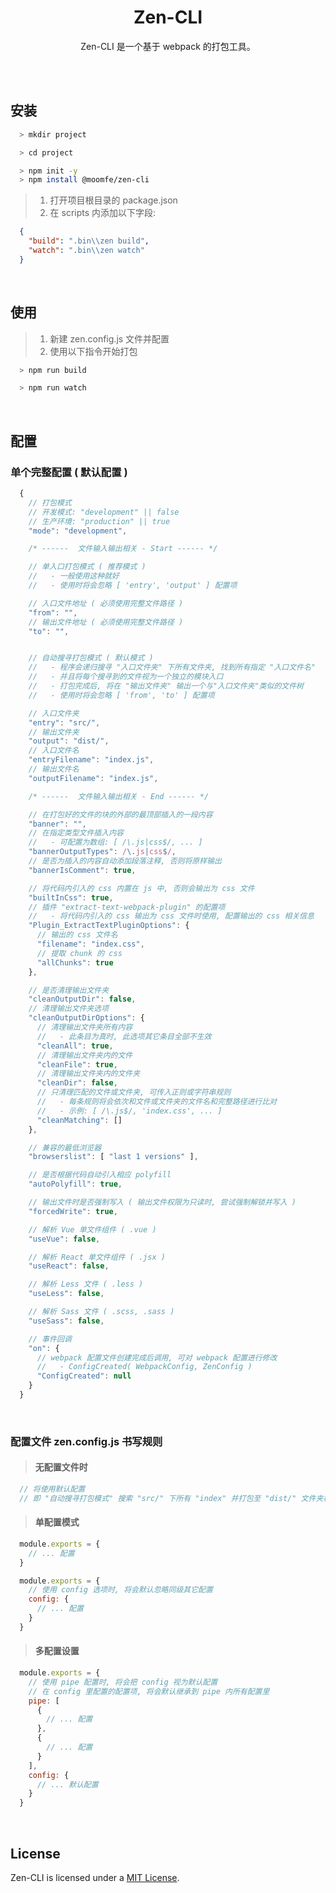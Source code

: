<div align="center">
  <h1>Zen-CLI</h1>
  <p>
    Zen-CLI 是一个基于 webpack 的打包工具。
  </p>
</div>

<br>
<br>

## 安装

```bash
  > mkdir project
```

```bash
  > cd project
```

```bash
  > npm init -y
  > npm install @moomfe/zen-cli
```

> 1. 打开项目根目录的 package.json
> 2. 在 scripts 内添加以下字段:

```json
  {
    "build": ".bin\\zen build",
    "watch": ".bin\\zen watch"
  }
```

<br>

## 使用

> 1. 新建 zen.config.js 文件并配置
> 2. 使用以下指令开始打包

```bash
  > npm run build
```

```bash
  > npm run watch
```

<br>

## 配置

### 单个完整配置 ( 默认配置 )
```js
  {
    // 打包模式
    // 开发模式: "development" || false
    // 生产环境: "production" || true
    "mode": "development",

    /* ------  文件输入输出相关 - Start ------ */

    // 单入口打包模式 ( 推荐模式 )
    //   - 一般使用这种就好
    //   - 使用时将会忽略 [ 'entry', 'output' ] 配置项

    // 入口文件地址 ( 必须使用完整文件路径 )
    "from": "",
    // 输出文件地址 ( 必须使用完整文件路径 )
    "to": "",


    // 自动搜寻打包模式 ( 默认模式 )
    //   - 程序会递归搜寻 "入口文件夹" 下所有文件夹, 找到所有指定 "入口文件名"
    //   - 并且将每个搜寻到的文件视为一个独立的模块入口
    //   - 打包完成后, 将在 "输出文件夹" 输出一个与"入口文件夹"类似的文件树
    //   - 使用时将会忽略 [ 'from', 'to' ] 配置项

    // 入口文件夹
    "entry": "src/",
    // 输出文件夹
    "output": "dist/",
    // 入口文件名
    "entryFilename": "index.js",
    // 输出文件名
    "outputFilename": "index.js",

    /* ------  文件输入输出相关 - End ------ */

    // 在打包好的文件的块的外部的最顶部插入的一段内容
    "banner": "",
    // 在指定类型文件插入内容
    //   - 可配置为数组: [ /\.js|css$/, ... ]
    "bannerOutputTypes": /\.js|css$/,
    // 是否为插入的内容自动添加段落注释, 否则将原样输出
    "bannerIsComment": true,

    // 将代码内引入的 css 内置在 js 中, 否则会输出为 css 文件
    "builtInCss": true,
    // 插件 "extract-text-webpack-plugin" 的配置项
    //   - 将代码内引入的 css 输出为 css 文件时使用, 配置输出的 css 相关信息
    "Plugin_ExtractTextPluginOptions": {
      // 输出的 css 文件名
      "filename": "index.css",
      // 提取 chunk 的 css
      "allChunks": true
    },

    // 是否清理输出文件夹
    "cleanOutputDir": false,
    // 清理输出文件夹选项
    "cleanOutputDirOptions": {
      // 清理输出文件夹所有内容
      //   - 此条目为真时, 此选项其它条目全部不生效
      "cleanAll": true,
      // 清理输出文件夹内的文件
      "cleanFile": true,
      // 清理输出文件夹内的文件夹
      "cleanDir": false,
      // 只清理匹配的文件或文件夹, 可传入正则或字符串规则
      //   - 每条规则将会依次和文件或文件夹的文件名和完整路径进行比对
      //   - 示例: [ /\.js$/, 'index.css', ... ]
      "cleanMatching": []
    },

    // 兼容的最低浏览器
    "browserslist": [ "last 1 versions" ],

    // 是否根据代码自动引入相应 polyfill
    "autoPolyfill": true,

    // 输出文件时是否强制写入 ( 输出文件权限为只读时, 尝试强制解锁并写入 )
    "forcedWrite": true,

    // 解析 Vue 单文件组件 ( .vue )
    "useVue": false,

    // 解析 React 单文件组件 ( .jsx )
    "useReact": false,

    // 解析 Less 文件 ( .less )
    "useLess": false,

    // 解析 Sass 文件 ( .scss, .sass )
    "useSass": false,

    // 事件回调
    "on": {
      // webpack 配置文件创建完成后调用, 可对 webpack 配置进行修改
      //   - ConfigCreated( WebpackConfig, ZenConfig )
      "ConfigCreated": null
    }
  }
```

<br>

### 配置文件 zen.config.js 书写规则

> #### 无配置文件时
```js
  // 将使用默认配置
  // 即 "自动搜寻打包模式" 搜索 "src/" 下所有 "index" 并打包至 "dist/" 文件夹相应目录
```

> #### 单配置模式
```js
  module.exports = {
    // ... 配置
  }
```
```js
  module.exports = {
    // 使用 config 选项时, 将会默认忽略同级其它配置
    config: {
      // ... 配置
    }
  }
```

> #### 多配置设置
```js
  module.exports = {
    // 使用 pipe 配置时, 将会把 config 视为默认配置
    // 在 config 里配置的配置项, 将会默认继承到 pipe 内所有配置里
    pipe: [
      {
        // ... 配置
      },
      {
        // ... 配置
      }
    ],
    config: {
      // ... 默认配置
    }
  }
```

<br>

## License

Zen-CLI is licensed under a [MIT  License](./LICENSE).